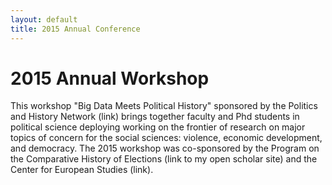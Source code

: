 ```yaml
---
layout: default
title: 2015 Annual Conference
---
```


<div class="post">
	<h1 class="pageTitle">2015 Annual Workshop</h1>
	<p>  This workshop "Big Data Meets Political History" sponsored by the Politics and History Network (link) brings together faculty and Phd students in political science deploying working on the frontier of research on major topics of concern for the social sciences: violence, economic development, and democracy. The 2015 workshop was co-sponsored by the Program on the Comparative History of Elections (link to my open scholar site) and the Center for European Studies (link).</p>
</div>
